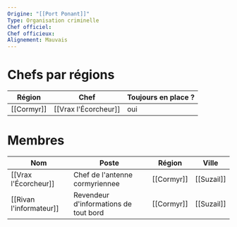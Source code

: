 ```yaml
---
Origine: "[[Port Ponant]]"
Type: Organisation criminelle
Chef officiel: 
Chef officieux: 
Alignement: Mauvais
---
```

# Chefs par régions

| Région     | Chef                 | Toujours en place ? |
| ---------- | -------------------- | ------------------- |
| [[Cormyr]] | [[Vrax l'Écorcheur]] | oui                 |
# Membres
| Nom                     | Poste                                 | Région     | Ville      |
| ----------------------- | ------------------------------------- | ---------- | ---------- |
| [[Vrax l'Écorcheur]]    | Chef de l'antenne cormyriennee        | [[Cormyr]] | [[Suzail]] |
| [[Rivan l'informateur]] | Revendeur d'informations de tout bord | [[Cormyr]] | [[Suzail]] |
